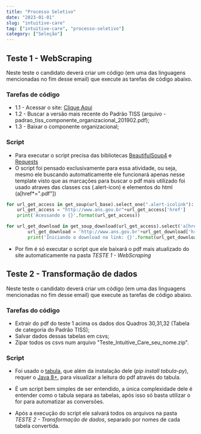 ```yaml
---
title: "Processo Seletivo"
date: "2023-01-01"
slug: "intuitive-care"
tag: ["intuitive-care", "processo-seletivo"]
category: ["Seleção"]
---
```


## __Teste 1 - WebScraping__

Neste teste o candidato deverá criar um código (em uma das linguagens mencionadas no fim desse email) que execute as tarefas de código abaixo.  

### __Tarefas de código__

- 1.1 - Acessar o site: [Clique Aqui](http://www.ans.gov.br/prestadores/tiss-troca-de-informacao-de-saude-suplementar)
- 1.2 - Buscar a versão mais recente do Padrão TISS (arquivo - padrao_tiss_componente_organizacional_201902.pdf);
- 1.3 - Baixar o componente organizacional;

### __Script__

- Para executar o script precisa das bibliotecas [BeautifulSoup4](https://pypi.org/project/beautifulsoup4/) e [Requests](https://pypi.org/project/requests/)
- O script foi pensado exclusivamente para essa atividade, ou seja, mesmo ele buscando automaticamente ele funcionará apenas nesse template visto que as marcações para buscar o pdf mais utilizado foi usado atraves das classes css (.alert-icon) e elementos do html (a[href*=".pdf"])

```python
for url_get_access in get_soup(url_base).select_one(".alert-icolink"):
    url_get_access = "http://www.ans.gov.br"+url_get_access['href']
    print('Acessando o {}'.format(url_get_access))

for url_get_download in get_soup_download(url_get_access).select('a[href*=".pdf"]'):
        url_get_download = 'http://www.ans.gov.br'+url_get_download['href']
        print('Iniciando o download no link: {}'.format(url_get_download))
```

- Por fim é só executar o script que ele baixará o pdf mais atualizado do site automaticamente na pasta *TESTE 1 - WebScraping*

## __Teste 2 - Transformação de dados__

Neste teste o candidato deverá criar um código (em uma das linguagens mencionadas no fim desse email) que execute as tarefas de código abaixo.

### __Tarefas do código__

- Extrair do pdf do teste 1 acima os dados dos Quadros 30,31,32 (Tabela de categoria do Padrão TISS);
- Salvar dados dessas tabelas em csvs;
- Zipar todos os csvs num arquivo "Teste_Intuitive_Care_seu_nome.zip".

### __Script__

- Foi usado o [tabula](https://pypi.org/project/tabula-py/), que além da instalação dele (*pip install tabula-py*), requer o [Java 8+](https://www.java.com/pt-BR/download/ie_manual.jsp?locale=pt_BR), para visualizar a leitura do pdf através do tabula.

- É um script bem simples de ser entendido, a única complexidade dele é entender como o tabula separa as tabelas, após isso só basta utilizar o for para automatizar as conversões.

- Após a execução do script ele salvará todos os arquivos na pasta *TESTE 2 - Transformação de dados*, separado por nomes de cada tabela convertida.